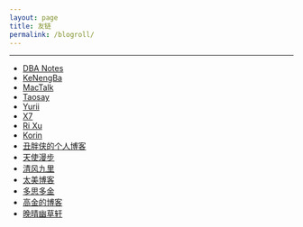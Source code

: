 ```yaml
---
layout: page
title: 友链
permalink: /blogroll/
---
```


***

* <a href="http://dbanotes.net" title="DBA Notes" target="_blank">DBA Notes</a>
* <a href="https://kenengba.com" title="KeNengBa" target="_blank">KeNengBa</a>
* <a href="http://macshuo.com" title="MacTalk" target="_blank">MacTalk</a>
* <a href="https://zhuanlan.zhihu.com/taosay" title="Taosay" target="_blank">Taosay</a>
* <a href="http://www.luanxiang.org/blog" title="Yurii" target="_blank">Yurii</a>
* <a href="http://blog.csdn.net/dba_waterbin" title="X7" target="_blank">X7</a>
* <a href="https://xuri.me" title="Ri Xu" target="_blank">Ri Xu</a>
* <a href="http://zkorin.com" title="Korin, PM" target="_blank">Korin</a>
* <a href="http://www.choupangxia.com" title="secbr" target="_blank">丑胖侠的个人博客</a>
* <a href="https://tianshimanbu.com" title="天使漫步" target="_blank">天使漫步</a>
* <a href="https://www.starixk.com" title="xk" target="_blank">清风九里</a>
* <a href="https://www.tiomg.org" title="太美博客" target="_blank">太美博客</a>
* <a href="https://www.moidea.info" title="多思多金" target="_blank">多思多金</a>
* <a href="https://igaojin.me" title="高金的博客" target="_blank">高金的博客</a>
* <a href="https://www.jeffjade.com" title="晚晴幽草轩" target="_blank">晚晴幽草轩</a>
